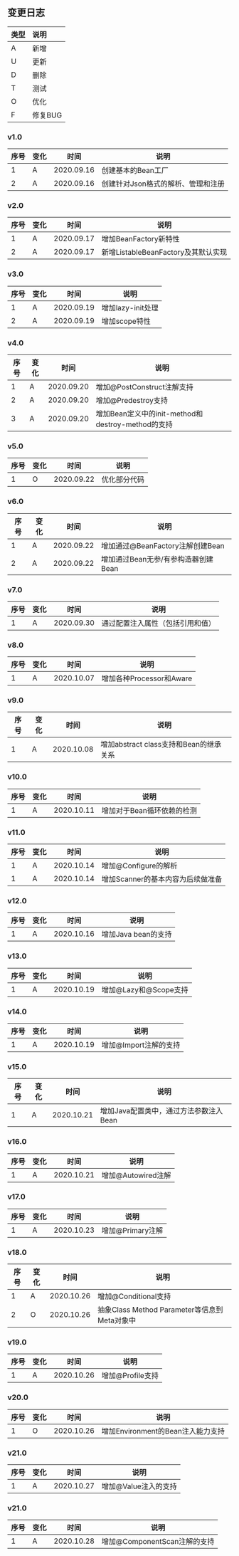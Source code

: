 ## 变更日志
| 类型 | 说明 |
|:----|:----|
| A | 新增 |
| U | 更新 |
| D | 删除 |
| T | 测试 |
| O | 优化 |
| F | 修复BUG |

### v1.0

| 序号 | 变化 |时间  |说明  |
| --- | --- | --- | --- |
| 1 | A |2020.09.16  | 创建基本的Bean工厂 |
| 2 | A |2020.09.16  | 创建针对Json格式的解析、管理和注册 |
### v2.0

| 序号 | 变化 |时间  |说明  |
| --- | --- | --- | --- |
| 1 | A |2020.09.17  | 增加BeanFactory新特性 |
| 2 | A |2020.09.17  | 新增ListableBeanFactory及其默认实现 |
### v3.0

| 序号 | 变化 |时间  |说明  |
| --- | --- | --- | --- |
| 1 | A |2020.09.19  | 增加lazy-init处理 |
| 2 | A |2020.09.19  | 增加scope特性 |

### v4.0

| 序号 | 变化 |时间  |说明  |
| --- | --- | --- | --- |
| 1 | A |2020.09.20  | 增加@PostConstruct注解支持 |
| 2 | A |2020.09.20  | 增加@Predestroy支持 |
| 3 | A |2020.09.20  | 增加Bean定义中的init-method和destroy-method的支持 |

### v5.0
| 序号 | 变化 |时间  |说明  |
| --- | --- | --- | --- |
| 1 | O |2020.09.22  | 优化部分代码 |

### v6.0
| 序号 | 变化 |时间  |说明  |
| --- | --- | --- | --- |
| 1 | A |2020.09.22  | 增加通过@BeanFactory注解创建Bean |
| 2 | A |2020.09.22  | 增加通过Bean无参/有参构造器创建Bean |

### v7.0
| 序号 | 变化 |时间  |说明  |
| --- | --- | --- | --- |
| 1 | A |2020.09.30  | 通过配置注入属性（包括引用和值） |

### v8.0
| 序号 | 变化 |时间  |说明  |
| --- | --- | --- | --- |
| 1 | A |2020.10.07  | 增加各种Processor和Aware |

### v9.0
| 序号 | 变化 |时间  |说明  |
| --- | --- | --- | --- |
| 1 | A |2020.10.08  | 增加abstract class支持和Bean的继承关系 |

### v10.0
| 序号 | 变化 |时间  |说明  |
| --- | --- | --- | --- |
| 1 | A |2020.10.11  | 增加对于Bean循环依赖的检测 |

### v11.0
| 序号 | 变化 |时间  |说明  |
| --- | --- | --- | --- |
| 1 | A |2020.10.14  | 增加@Configure的解析 |
| 1 | A |2020.10.14  | 增加Scanner的基本内容为后续做准备 |

### v12.0
| 序号 | 变化 |时间  |说明  |
| --- | --- | --- | --- |
| 1 | A |2020.10.16  | 增加Java bean的支持 |

### v13.0
| 序号 | 变化 |时间  |说明  |
| --- | --- | --- | --- |
| 1 | A |2020.10.19  | 增加@Lazy和@Scope支持 |


### v14.0
| 序号 | 变化 |时间  |说明  |
| --- | --- | --- | --- |
| 1 | A |2020.10.19  | 增加@Import注解的支持 |

### v15.0
| 序号 | 变化 |时间  |说明  |
| --- | --- | --- | --- |
| 1 | A |2020.10.21  | 增加Java配置类中，通过方法参数注入Bean |

### v16.0
| 序号 | 变化 |时间  |说明  |
| --- | --- | --- | --- |
| 1 | A |2020.10.21  | 增加@Autowired注解 |

### v17.0
| 序号 | 变化 |时间  |说明  |
| --- | --- | --- | --- |
| 1 | A |2020.10.23  | 增加@Primary注解 |

### v18.0
| 序号 | 变化 |时间  |说明  |
| --- | --- | --- | --- |
| 1 | A |2020.10.26  | 增加@Conditional支持 |
| 2 | O |2020.10.26  | 抽象Class Method Parameter等信息到Meta对象中 |

### v19.0
| 序号 | 变化 |时间  |说明  |
| --- | --- | --- | --- |
| 1 | A |2020.10.26  | 增加@Profile支持 |

### v20.0
| 序号 | 变化 |时间  |说明  |
| --- | --- | --- | --- |
| 1 | O |2020.10.26  | 增加Environment的Bean注入能力支持 |

### v21.0
| 序号 | 变化 |时间  |说明  |
| --- | --- | --- | --- |
| 1 | A |2020.10.27  | 增加@Value注入的支持 |

### v21.0
| 序号 | 变化 |时间  |说明  |
| --- | --- | --- | --- |
| 1 | A |2020.10.28  | 增加@ComponentScan注解的支持 |